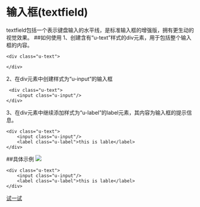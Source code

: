 
# 输入框(textfield)
textfield包括一个表示键盘输入的水平线，是标准输入框的增强版，拥有更生动的视觉效果。
##如何使用
1、创建含有“u-text”样式的div元素，用于包括整个输入框的内容。

	<div class="u-text">
       
    </div>
2、在div元素中创建样式为“u-input”的输入框
	
	 <div class="u-text">
        <input class="u-input"/>
    </div>

3、在div元素中继续添加样式为“u-label”的label元素，其内容为输入框的提示信息。

	<div class="u-text">
        <input class="u-input"/>
        <label class="u-label">this is lable</label>
    </div>

##具体示例
![](../../static/plugins/img/textfield.png)

    <div class="u-text">
        <input class="u-input"/>
        <label class="u-label">this is lable</label>
    </div>



[试一试](http://iuap.yonyou.com/fe/demo/#/demos/ui/textfield "试一试")










